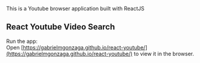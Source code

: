 This is a Youtube browser application built with ReactJS

## React Youtube Video Search

Run the app:<br />
Open [https://gabrielmgonzaga.github.io/react-youtube/](https://gabrielmgonzaga.github.io/react-youtube/) to view it in the browser.
